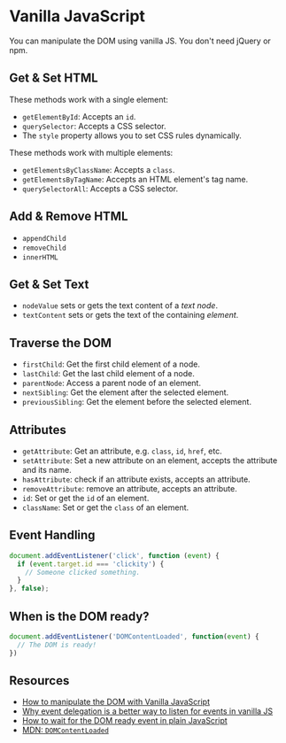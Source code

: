 # Vanilla JavaScript

You can manipulate the DOM using vanilla JS.  You don't need jQuery or npm.

## Get & Set HTML
These methods work with a single element:
- `getElementById`: Accepts an `id`.
- `querySelector`: Accepts a CSS selector.
- The `style` property allows you to set CSS rules dynamically.

These methods work with multiple elements:
- `getElementsByClassName`: Accepts a `class`.
- `getElementsByTagName`: Accepts an HTML element's tag name.
- `querySelectorAll`: Accepts a CSS selector.

## Add & Remove HTML
- `appendChild`
- `removeChild`
- `innerHTML`

## Get & Set Text
- `nodeValue` sets or gets the text content of a *text node*.
- `textContent` sets or gets the text of the containing *element*.

## Traverse the DOM
- `firstChild`: Get the first child element of a node.
- `lastChild`: Get the last child element of a node.
- `parentNode`: Access a parent node of an element.
- `nextSibling`: Get the element after the selected element.
- `previousSibling`: Get the element before the selected element.

## Attributes
- `getAttribute`: Get an attribute, e.g. `class`, `id`, `href`, etc.
- `setAttribute`: Set a new attribute on an element, accepts the attribute and its name.
- `hasAttribute`: check if an attribute exists, accepts an attribute.
- `removeAttribute`: remove an attribute, accepts an attribute.
- `id`: Set or get the `id` of an element.
- `className`: Set or get the `class` of an element.

## Event Handling
```js
document.addEventListener('click', function (event) {
  if (event.target.id === 'clickity') {
    // Someone clicked something.
  }
}, false);
```

## When is the DOM ready?
```js
document.addEventListener('DOMContentLoaded', function(event) {
  // The DOM is ready!
})
```

## Resources
- [How to manipulate the DOM with Vanilla JavaScript](https://www.freecodecamp.org/news/dom-manipulation-in-vanilla-js-2036a568dcd9/)
- [Why event delegation is a better way to listen for events in vanilla JS](https://gomakethings.com/why-event-delegation-is-a-better-way-to-listen-for-events-in-vanilla-js/)
- [How to wait for the DOM ready event in plain JavaScript](https://flaviocopes.com/dom-ready/)
- [MDN: `DOMContentLoaded`](https://developer.mozilla.org/en-US/docs/Web/API/Window/DOMContentLoaded_event)

